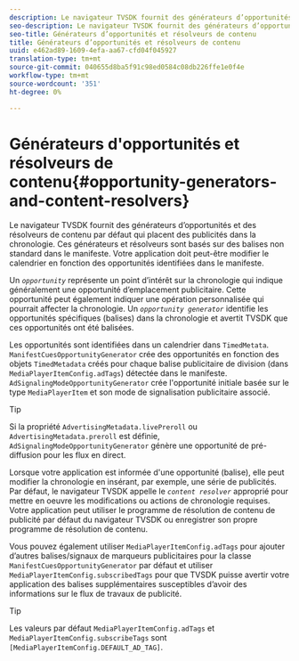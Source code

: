 ```yaml
---
description: Le navigateur TVSDK fournit des générateurs d’opportunités et des résolveurs de contenu par défaut qui placent des publicités dans la chronologie. Ces générateurs et résolveurs sont basés sur des balises non standard dans le manifeste. Votre application doit peut-être modifier le calendrier en fonction des opportunités identifiées dans le manifeste.
seo-description: Le navigateur TVSDK fournit des générateurs d’opportunités et des résolveurs de contenu par défaut qui placent des publicités dans la chronologie. Ces générateurs et résolveurs sont basés sur des balises non standard dans le manifeste. Votre application doit peut-être modifier le calendrier en fonction des opportunités identifiées dans le manifeste.
seo-title: Générateurs d’opportunités et résolveurs de contenu
title: Générateurs d’opportunités et résolveurs de contenu
uuid: e462ad89-1609-4efa-aa67-cfd04f045927
translation-type: tm+mt
source-git-commit: 040655d8ba5f91c98ed0584c08db226ffe1e0f4e
workflow-type: tm+mt
source-wordcount: '351'
ht-degree: 0%

---
```



# Générateurs d&#39;opportunités et résolveurs de contenu{#opportunity-generators-and-content-resolvers}

Le navigateur TVSDK fournit des générateurs d’opportunités et des résolveurs de contenu par défaut qui placent des publicités dans la chronologie. Ces générateurs et résolveurs sont basés sur des balises non standard dans le manifeste. Votre application doit peut-être modifier le calendrier en fonction des opportunités identifiées dans le manifeste.

Un *`opportunity`* représente un point d’intérêt sur la chronologie qui indique généralement une opportunité d’emplacement publicitaire. Cette opportunité peut également indiquer une opération personnalisée qui pourrait affecter la chronologie. Un *`opportunity generator`* identifie les opportunités spécifiques (balises) dans la chronologie et avertit TVSDK que ces opportunités ont été balisées.

Les opportunités sont identifiées dans un calendrier dans `TimedMetata`. `ManifestCuesOpportunityGenerator` crée des opportunités en fonction des objets `TimedMetadata` créés pour chaque balise publicitaire de division (dans `MediaPlayerItemConfig.adTags`) détectée dans le manifeste. `AdSignalingModeOpportunityGenerator` crée l&#39;opportunité initiale basée sur le type `MediaPlayerItem` et son mode de signalisation publicitaire associé.

>[!TIP]
>
>Si la propriété `AdvertisingMetadata.livePreroll` ou `AdvertisingMetadata.preroll` est définie, `AdSignalingModeOpportunityGenerator` génère une opportunité de pré-diffusion pour les flux en direct.

Lorsque votre application est informée d&#39;une opportunité (balise), elle peut modifier la chronologie en insérant, par exemple, une série de publicités. Par défaut, le navigateur TVSDK appelle le *`content resolver`* approprié pour mettre en oeuvre les modifications ou actions de chronologie requises. Votre application peut utiliser le programme de résolution de contenu de publicité par défaut du navigateur TVSDK ou enregistrer son propre programme de résolution de contenu.

Vous pouvez également utiliser `MediaPlayerItemConfig.adTags` pour ajouter d’autres balises/signaux de marqueurs publicitaires pour la classe `ManifestCuesOpportunityGenerator` par défaut et utiliser `MediaPlayerItemConfig.subscribedTags` pour que TVSDK puisse avertir votre application des balises supplémentaires susceptibles d’avoir des informations sur le flux de travaux de publicité.

>[!TIP]
>
>Les valeurs par défaut `MediaPlayerItemConfig.adTags` et `MediaPlayerItemConfig.subscribeTags` sont `[MediaPlayerItemConfig.DEFAULT_AD_TAG]`.

